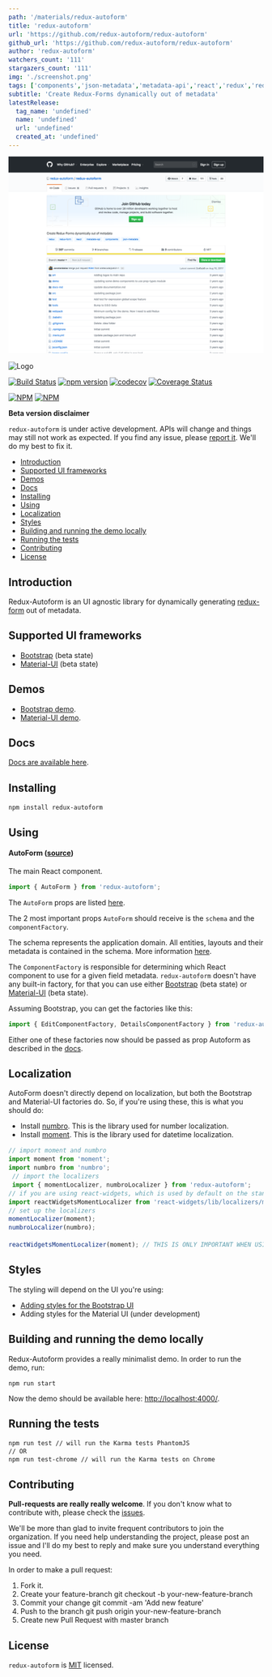 ```yaml
---
path: '/materials/redux-autoform'
title: 'redux-autoform'
url: 'https://github.com/redux-autoform/redux-autoform'
github_url: 'https://github.com/redux-autoform/redux-autoform'
author: 'redux-autoform'
watchers_count: '111'
stargazers_count: '111'
img: './screenshot.png'
tags: ['components','json-metadata','metadata-api','react','redux','redux-form']
subtitle: 'Create Redux-Forms dynamically out of metadata'
latestRelease:
  tag_name: 'undefined'
  name: 'undefined'
  url: 'undefined'
  created_at: 'undefined'
---
```


![alt text](screenshot.png)

![Logo](https://github.com/redux-autoform/redux-autoform/blob/master/art/autoform-logo.png?raw=true)

[![Build Status](https://travis-ci.org/redux-autoform/redux-autoform.svg?branch=master)](https://travis-ci.org/redux-autoform/redux-autoform) [![npm version](https://badge.fury.io/js/redux-autoform.svg)](https://badge.fury.io/js/redux-autoform) [![codecov](https://codecov.io/gh/redux-autoform/redux-autoform/branch/master/graph/badge.svg)](https://codecov.io/gh/redux-autoform/redux-autoform) [![Coverage Status](https://coveralls.io/repos/github/redux-autoform/redux-autoform/badge.svg?branch=master)](https://coveralls.io/github/redux-autoform/redux-autoform?branch=master)

[![NPM](https://nodei.co/npm/redux-autoform.png?downloads=true&downloadRank=true&stars=true)](https://nodei.co/npm/redux-autoform/) [![NPM](https://nodei.co/npm-dl/redux-autoform.png?months=9&height=3)](https://nodei.co/npm/redux-autoform/)

**Beta version disclaimer**

`redux-autoform` is under active development. APIs will change and things may still not work as expected. If you find
  any issue, please [report it](https://github.com/gearz-lab/redux-autoform/issues). We'll do my best to fix it.
  
<!-- START doctoc generated TOC please keep comment here to allow auto update -->
<!-- DON'T EDIT THIS SECTION, INSTEAD RE-RUN doctoc TO UPDATE -->


- [Introduction](#introduction)
- [Supported UI frameworks](#supported-ui-frameworks)
- [Demos](#demos)
- [Docs](#docs)
- [Installing](#installing)
- [Using](#using)
- [Localization](#localization)
- [Styles](#styles)
- [Building and running the demo locally](#building-and-running-the-demo-locally)
- [Running the tests](#running-the-tests)
- [Contributing](#contributing)
- [License](#license)

<!-- END doctoc generated TOC please keep comment here to allow auto update -->

Introduction
------------

Redux-Autoform is an UI agnostic library for dynamically generating [redux-form](https://github.com/erikras/redux-form) out of metadata.

Supported UI frameworks
------------------------

- [Bootstrap](https://github.com/redux-autoform/redux-autoform-bootstrap-ui) (beta state)
- [Material-UI](https://github.com/redux-autoform/redux-autoform-material-ui) (beta state)

Demos
-----

- [Bootstrap demo](https://redux-autoform.github.io/redux-autoform-bootstrap-ui/demo.html).
- [Material-UI demo](https://redux-autoform.github.io/redux-autoform-material-ui).


Docs
---

[Docs are available here](https://github.com/gearz-lab/redux-autoform/blob/master/docs-md/documentation.md).

Installing
---

    npm install redux-autoform

Using
---

#### AutoForm ([source](https://github.com/gearz-lab/redux-autoform/blob/master/src/AutoForm.js))

The main React component.

```js
import { AutoForm } from 'redux-autoform';
```
    
The `AutoForm` props are listed [here](https://github.com/redux-autoform/redux-autoform/blob/master/docs-md/documentation.md#autoform).

The 2 most important props `AutoForm` should receive is the `schema` and the `componentFactory`.

The schema represents the application domain. All entities, layouts and their metadata is contained in the schema. More information [here](https://github.com/redux-autoform/redux-autoform/blob/master/docs-md/documentation.md#schema).

The `ComponentFactory` is responsible for determining which React component to use for a given field metadata. `redux-autoform` doesn't have any built-in factory, for that you can use either
[Bootstrap](https://github.com/redux-autoform/redux-autoform-bootstrap-ui) (beta state) or [Material-UI](https://github.com/redux-autoform/redux-autoform-material-ui) (beta state).

Assuming Bootstrap, you can get the factories like this:
 
```js
import { EditComponentFactory, DetailsComponentFactory } from 'redux-autoform-bootstrap-ui';
```

Either one of these factories now should be passed as prop Autoform as described in the [docs](https://github.com/gearz-lab/redux-autoform/blob/master/docs-md/documentation.md).
    
Localization
---

AutoForm doesn't directly depend on localization, but both the Bootstrap and Material-UI factories do. So, if you're using these, this is what you should do:

- Install [numbro](http://numbrojs.com/). This is the library used for number localization.
- Install [moment](http://momentjs.com/). This is the library used for datetime localization.
 
```js
// import moment and numbro
import moment from 'moment';
import numbro from 'numbro';
 // import the localizers
 import { momentLocalizer, numbroLocalizer } from 'redux-autoform';
// if you are using react-widgets, which is used by default on the standard factories, you need to import it's localizer too:
import reactWidgetsMomentLocalizer from 'react-widgets/lib/localizers/moment';
// set up the localizers
momentLocalizer(moment);
numbroLocalizer(numbro);

reactWidgetsMomentLocalizer(moment); // THIS IS ONLY IMPORTANT WHEN USING BOOTSTRAP
```

Styles
------

The styling will depend on the UI you're using:

- [Adding styles for the Bootstrap UI](https://github.com/redux-autoform/redux-autoform-bootstrap-ui#styling)
- Adding styles for the Material UI (under development)

Building and running the demo locally
-------------------------------------

Redux-Autoform provides a really minimalist demo. In order to run the demo, run:

    npm run start
    
Now the demo should be available here: [http://localhost:4000/](http://localhost:4000/).
    
Running the tests
------------------

    npm run test // will run the Karma tests PhantomJS
    // OR
    npm run test-chrome // will run the Karma tests on Chrome

Contributing
---

**Pull-requests are really really welcome**. If you don't know what to contribute with, please check the [issues](https://github.com/gearz-lab/redux-autoform/issues).
 
We'll be more than glad to invite frequent contributors to join the organization.
If you need help understanding the project, please post an issue and I'll do my best to reply and make sure you understand everything
you need.

In order to make a pull request:

 1. Fork it.
 2. Create your feature-branch git checkout -b your-new-feature-branch
 3. Commit your change git commit -am 'Add new feature'
 4. Push to the branch git push origin your-new-feature-branch
 5. Create new Pull Request with master branch

License
---
`redux-autoform` is [MIT](https://github.com/gearz-lab/redux-autoform/blob/master/LICENSE) licensed.


        